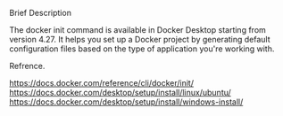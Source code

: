 Brief Description

The docker init command is available in Docker Desktop starting from version 4.27. It helps you set up a Docker project by generating default configuration files based on the type of application you're working with.

Refrence.

https://docs.docker.com/reference/cli/docker/init/
https://docs.docker.com/desktop/setup/install/linux/ubuntu/ 
https://docs.docker.com/desktop/setup/install/windows-install/ 
